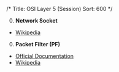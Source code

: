 /*
Title: OSI Layer 5 (Session)
Sort: 600
*/

0. **Network Socket**

  * [Wikipedia](https://en.wikipedia.org/wiki/Network_socket)

0. **Packet Filter (PF)**

 * [Official Documentation](https://www.openbsd.org/faq/pf/filter.html)
 * [Wikipedia](https://en.wikipedia.org/wiki/PF_%28firewall%29)
